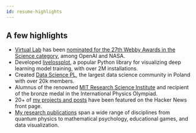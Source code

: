 ```yaml
---
id: resume-highlights
---
```


## A few highlights

- [Virtual Lab](https://lab.quantumflytrap.com/) has been [nominated for the 27th Webby Awards in the Science category](https://vote.webbyawards.com/PublicVoting#/2023/websites-and-mobile-sites/general-websites-and-mobile-sites/science), among OpenAI and NASA.
- Developed [livelossplot](https://github.com/stared/livelossplot), a popular Python library for visualizing deep learning model training, with over 2M installations.
- Created [Data Science PL](https://www.facebook.com/groups/datasciencepl/), the largest data science community in Poland with over 20k members.
- Alumnus of the renowned [MIT Research Science Institute](https://www.forbes.com/sites/kristenmoon/2019/01/02/what-does-it-take-to-get-into-the-ultra-competitive-research-science-institute-rsi/) and recipient of the bronze medal in the International Physics Olympiad.
- 20+ of [my projects and posts](./blog/) have been featured on the Hacker News front page.
- [My research publications](./publications) span a wide range of disciplines from quantum physics to mathematical psychology, educational games, and data visualization.
